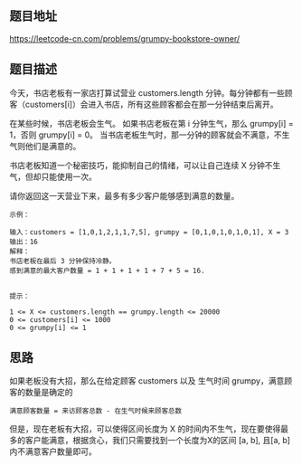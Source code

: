## 题目地址

https://leetcode-cn.com/problems/grumpy-bookstore-owner/

## 题目描述

今天，书店老板有一家店打算试营业 customers.length 分钟。每分钟都有一些顾客（customers[i]）会进入书店，所有这些顾客都会在那一分钟结束后离开。

在某些时候，书店老板会生气。 如果书店老板在第 i 分钟生气，那么 grumpy[i] = 1，否则 grumpy[i] = 0。 当书店老板生气时，那一分钟的顾客就会不满意，不生气则他们是满意的。

书店老板知道一个秘密技巧，能抑制自己的情绪，可以让自己连续 X 分钟不生气，但却只能使用一次。

请你返回这一天营业下来，最多有多少客户能够感到满意的数量。

```
示例：

输入：customers = [1,0,1,2,1,1,7,5], grumpy = [0,1,0,1,0,1,0,1], X = 3
输出：16
解释：
书店老板在最后 3 分钟保持冷静。
感到满意的最大客户数量 = 1 + 1 + 1 + 1 + 7 + 5 = 16.
 

提示：

1 <= X <= customers.length == grumpy.length <= 20000
0 <= customers[i] <= 1000
0 <= grumpy[i] <= 1
```

## 思路

如果老板没有大招，那么在给定顾客 customers 以及 生气时间 grumpy，满意顾客的数量是确定的

```
满意顾客数量 = 来访顾客总数 - 在生气时候来顾客总数
```

但是，现在老板有大招，可以使得区间长度为 X 的时间内不生气，现在要使得最多的客户能满意，根据贪心，我们只需要找到一个长度为X的区间 [a, b], 且[a, b]内不满意客户数量即可。




